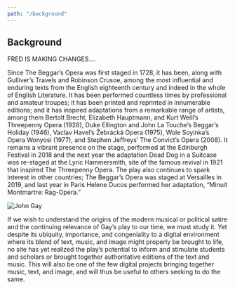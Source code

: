 ```yaml
---
path: "/background"
---
```


## Background

FRED IS MAKING CHANGES....


Since The Beggar’s Opera was first staged in 1728, it has been, along with Gulliver’s Travels and Robinson Crusoe, among the most influential and enduring texts from the English eighteenth century and indeed in the whole of English Literature.  It has been performed countless times by professional and amateur troupes; it has been printed and reprinted in innumerable editions; and it has inspired adaptations from a remarkable range of artists, among them Bertolt Brecht, Elizabeth Hauptmann, and Kurt Weill’s Threepenny Opera (1928), Duke Ellington and John La Touche’s Beggar’s Holiday (1946), Vaclav Havel’s Žebrácká Opera (1975), Wole Soyinka’s Opera Wonyosi (1977), and Stephen Jeffreys’ The Convict’s Opera (2008). It remains a vibrant presence on the stage, performed at the Edinburgh Festival in 2018 and the next year the adaptation Dead Dog in a Suitcase was re-staged at the Lyric Hammersmith, site of the famous revival in 1921 that inspired The Threepenny Opera.  The play also continues to spark interest in other countries; The Beggar’s Opera was staged at Versailles in 2019, and last year in Paris Helene Ducos performed her adaptation, “Minuit Montmartre:  Rag-Opera.”  

![John Gay](mith301.jpg)

If we wish to understand the origins of the modern musical or political satire and the continuing relevance of Gay’s play to our time, we must study it.  Yet despite its ubiquity, importance, and congeniality to a digital environment where its blend of text, music, and image might properly be brought to life, no site has yet realized the play’s potential to inform and stimulate students and scholars or brought together authoritative editions of the text and music.  This will also be one of the few digital projects bringing together music, text, and image, and will thus be useful to others seeking to do the same.
